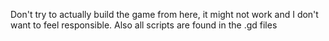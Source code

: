Don't try to actually build the game from here, it might not work and I don't want to feel responsible. Also all scripts are found in the .gd files
